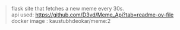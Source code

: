 >flask site that fetches a new meme every 30s. <br>
api used: https://github.com/D3vd/Meme_Api?tab=readme-ov-file <br>
docker image : kaustubhdeokar/meme:2
